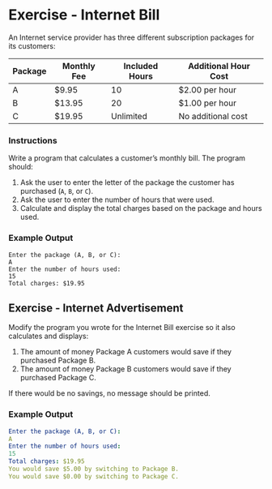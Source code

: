 # Exercise - Internet Bill

An Internet service provider has three different subscription packages for its customers:

| Package | Monthly Fee | Included Hours | Additional Hour Cost |
| ------- | ----------- | -------------- | -------------------- |
| A       | $9.95       | 10             | $2.00 per hour       |
| B       | $13.95      | 20             | $1.00 per hour       |
| C       | $19.95      | Unlimited      | No additional cost   |

### Instructions
Write a program that calculates a customer’s monthly bill. The program should:
1. Ask the user to enter the letter of the package the customer has purchased (`A`, `B`, or `C`).
2. Ask the user to enter the number of hours that were used.
3. Calculate and display the total charges based on the package and hours used.

### Example Output
```
Enter the package (A, B, or C):
A
Enter the number of hours used:
15
Total charges: $19.95
```


## Exercise - Internet Advertisement

Modify the program you wrote for the Internet Bill exercise so it also calculates and displays:

1. The amount of money Package A customers would save if they purchased Package B.
2. The amount of money Package B customers would save if they purchased Package C.

If there would be no savings, no message should be printed.

### Example Output

```yaml
Enter the package (A, B, or C):
A
Enter the number of hours used:
15
Total charges: $19.95
You would save $5.00 by switching to Package B.
You would save $0.00 by switching to Package C.
```

